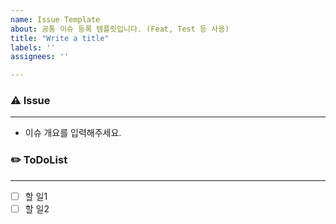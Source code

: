 ```yaml
---
name: Issue Template
about: 공통 이슈 등록 템플릿입니다. (Feat, Test 등 사용)
title: "Write a title"
labels: ''
assignees: ''

---
```


### ⚠️ Issue
---
- 이슈 개요를 입력해주세요.

### ✏️ ToDoList
---
- [ ]  할 일1
- [ ]  할 일2
